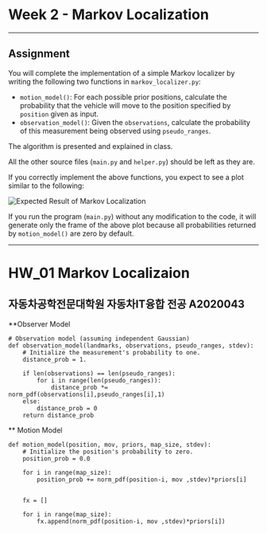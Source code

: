 # Week 2 - Markov Localization

---

[//]: # (Image References)
[plot]: ./markov.gif

## Assignment

You will complete the implementation of a simple Markov localizer by writing the following two functions in `markov_localizer.py`:

* `motion_model()`: For each possible prior positions, calculate the probability that the vehicle will move to the position specified by `position` given as input.
* `observation_model()`: Given the `observations`, calculate the probability of this measurement being observed using `pseudo_ranges`.

The algorithm is presented and explained in class.

All the other source files (`main.py` and `helper.py`) should be left as they are.

If you correctly implement the above functions, you expect to see a plot similar to the following:

![Expected Result of Markov Localization][plot]

If you run the program (`main.py`) without any modification to the code, it will generate only the frame of the above plot because all probabilities returned by `motion_model()` are zero by default.

---

# HW_01 Markov Localizaion

## 자동차공학전문대학원 자동차IT융합 전공 A2020043


**Observer Model

    # Observation model (assuming independent Gaussian)
    def observation_model(landmarks, observations, pseudo_ranges, stdev):
        # Initialize the measurement's probability to one.
        distance_prob = 1.
        
        if len(observations) == len(pseudo_ranges):
            for i in range(len(pseudo_ranges)):
                distance_prob *= norm_pdf(observations[i],pseudo_ranges[i],1)
        else: 
            distance_prob = 0
        return distance_prob




** Motion Model


    def motion_model(position, mov, priors, map_size, stdev):
        # Initialize the position's probability to zero.
        position_prob = 0.0
        
        for i in range(map_size):
            position_prob += norm_pdf(position-i, mov ,stdev)*priors[i]
            
        
        fx = []
        
        for i in range(map_size):
            fx.append(norm_pdf(position-i, mov ,stdev)*priors[i])
